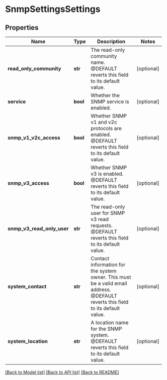 # SnmpSettingsSettings

## Properties
Name | Type | Description | Notes
------------ | ------------- | ------------- | -------------
**read_only_community** | **str** | The read-only community name.  @DEFAULT reverts this field to its default value. | [optional] 
**service** | **bool** | Whether the SNMP service is enabled. | [optional] 
**snmp_v1_v2c_access** | **bool** | Whether SNMP v1 and v2c protocols are enabled.  @DEFAULT reverts this field to its default value. | [optional] 
**snmp_v3_access** | **bool** | Whether SNMP v3 is enabled.  @DEFAULT reverts this field to its default value. | [optional] 
**snmp_v3_read_only_user** | **str** | The read-only user for SNMP v3 read requests.  @DEFAULT reverts this field to its default value. | [optional] 
**system_contact** | **str** | Contact information for the system owner.  This must be a valid email address.  @DEFAULT reverts this field to its default value. | [optional] 
**system_location** | **str** | A location name for the SNMP system.  @DEFAULT reverts this field to its default value. | [optional] 

[[Back to Model list]](../README.md#documentation-for-models) [[Back to API list]](../README.md#documentation-for-api-endpoints) [[Back to README]](../README.md)


